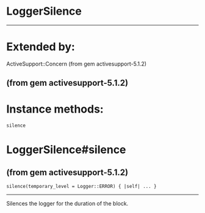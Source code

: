 # LoggerSilence

---
# Extended by:
ActiveSupport::Concern (from gem activesupport-5.1.2)

(from gem activesupport-5.1.2)
---
# Instance methods:

    silence

# LoggerSilence#silence

(from gem activesupport-5.1.2)
---
    silence(temporary_level = Logger::ERROR) { |self| ... }

---

Silences the logger for the duration of the block.


